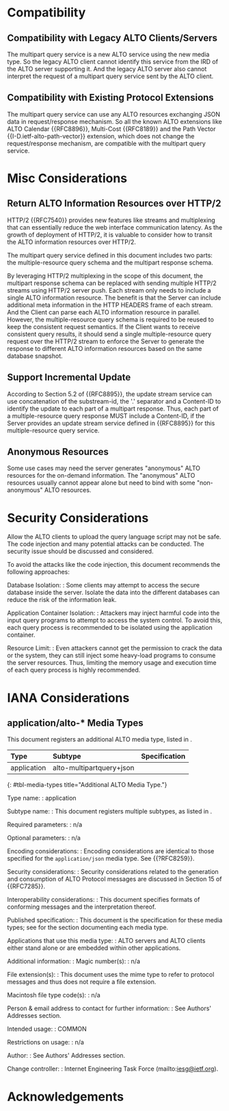 # Compatibility

## Compatibility with Legacy ALTO Clients/Servers ##

The multipart query service is a new ALTO service using the new media type. So
the legacy ALTO client cannot identify this service from the IRD of the ALTO
server supporting it. And the legacy ALTO server also cannot interpret the
request of a multipart query service sent by the ALTO client.

## Compatibility with Existing Protocol Extensions ##

The multipart query service can use any ALTO resources exchanging JSON data in
request/response mechanism. So all the known ALTO extensions like ALTO Calendar
{{RFC8896}}, Multi-Cost {{RFC8189}} and the Path Vector
{{I-D.ietf-alto-path-vector}} extension, which does not change the
request/response mechanism, are compatible with the multipart query service.

<!--
## Compatibility with New Communication Mechanism ##

Since the multipart query service use multipart messages as the response
instead of the JSON data, the incremental update service defined in
{{I-D.ietf-alto-incr-update-sse}} does not support it. If the update service
does not notify the incremental change to the ALTO client but only notify the
full replacement, it can still work. But it is very inefficient. So an
extension to integrate multipart query and the incremental update smoothly is
required. HTTP/2 may be a candidate solution to this problem.
-->

# Misc Considerations

## Return ALTO Information Resources over HTTP/2

HTTP/2 {{RFC7540}} provides new features like streams and multiplexing that
can essentially reduce the web interface communication latency. As the growth
of deployment of HTTP/2, it is valuable to consider how to transit the ALTO
information resources over HTTP/2.

The multipart query service defined in this document includes two parts: the
multiple-resource query schema and the multipart response schema.

By leveraging HTTP/2 multiplexing in the scope of this document, the
multipart response schema can be replaced with sending multiple HTTP/2
streams using HTTP/2 server push. Each stream only needs to include a single
ALTO information resource. The benefit is that the Server can include
additional meta information in the HTTP HEADERS frame of each stream. And the
Client can parse each ALTO information resource in parallel.
However, the multiple-resource query schema is required to be reused to keep
the consistent request semantics. If the Client wants to receive consistent
query results, it should send a single multiple-resource query request over
the HTTP/2 stream to enforce the Server to generate the response to
different ALTO information resources based on the same database snapshot.

## Support Incremental Update

According to Section 5.2 of {{RFC8895}}, the update
stream service can use concatenation of the substream-id, the '.' separator
and a Content-ID to identify the update to each part of a multipart response.
Thus, each part of a multiple-resource query response MUST include a
Content-ID, if the Server provides an update stream service defined in
{{RFC8895}} for this multiple-resource query service.

<!-- Because the response body entry of the multipart query resource is not a single
JSON object, it may not be compatible with the current incremental update
representation used in {{I-D.ietf-alto-incr-update-sse}}. -->

## Anonymous Resources

Some use cases may need the server generates "anonymous" ALTO resources for the
on-demand information. The "anonymous" ALTO resources usually cannot appear
alone but need to bind with some "non-anonymous" ALTO resources.

# Security Considerations

Allow the ALTO clients to upload the query language script may not be safe. The
code injection and many potential attacks can be conducted. The security issue
should be discussed and considered.

To avoid the attacks like the code injection, this document recommends the
following approaches:

Database Isolation:
: Some clients may attempt to access the secure database inside the server.
  Isolate the data into the different databases can reduce the risk of the
  information leak.

Application Container Isolation:
: Attackers may inject harmful code into the input query programs to attempt to
  access the system control. To avoid this, each query process is recommended to
  be isolated using the application container.

Resource Limit:
: Even attackers cannot get the permission to crack the data or the system, they
  can still inject some heavy-load programs to consume the server resources.
  Thus, limiting the memory usage and execution time of each query process is
  highly recommended.

# IANA Considerations

## application/alto-* Media Types

This document registers an additional ALTO media type, listed in [](#tbl-media-types).

| Type        | Subtype                  | Specification        |
|:------------|:-------------------------|:---------------------|
| application | alto-multipartquery+json | [](#mp-query-params) |
{: #tbl-media-types title="Additional ALTO Media Type."}

Type name:
: application

Subtype name:
: This document registers multiple subtypes, as listed in [](#tbl-media-types).

Required parameters:
: n/a

Optional parameters:
: n/a

Encoding considerations:
: Encoding considerations are identical to those specified for the
  `application/json` media type. See {{?RFC8259}}.

Security considerations:
: Security considerations related to the generation and consumption of ALTO
  Protocol messages are discussed in Section 15 of {{RFC7285}}.

Interoperability considerations:
: This document specifies formats of conforming messages and the interpretation
  thereof.

Published specification:
: This document is the specification for these media types; see
  [](#tbl-media-types) for the section documenting each media type.

Applications that use this media type:
: ALTO servers and ALTO clients either stand alone or are embedded within other
  applications.

Additional information:
: Magic number(s):
  : n/a

  File extension(s):
  : This document uses the mime type to refer to protocol messages and thus does
    not require a file extension.

  Macintosh file type code(s):
  : n/a

Person &amp; email address to contact for further information:
: See Authors' Addresses section.

Intended usage:
: COMMON

Restrictions on usage:
: n/a

Author:
: See Authors' Addresses section.

Change controller:
: Internet Engineering Task Force (mailto:iesg@ietf.org).

# Acknowledgements
